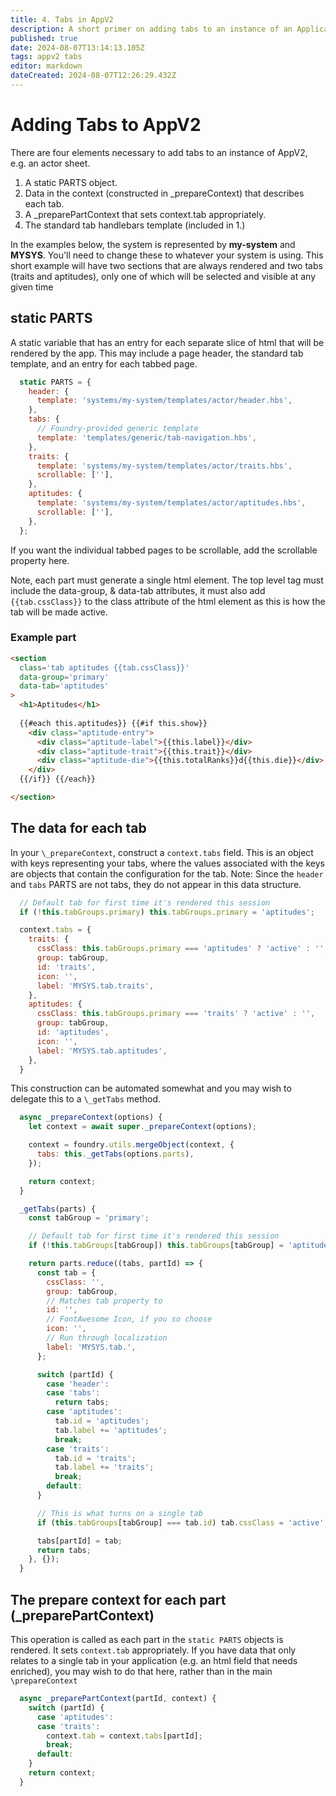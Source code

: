 ```yaml
---
title: 4. Tabs in AppV2
description: A short primer on adding tabs to an instance of an ApplicationV2
published: true
date: 2024-08-07T13:14:13.105Z
tags: appv2 tabs
editor: markdown
dateCreated: 2024-08-07T12:26:29.432Z
---
```


# Adding Tabs to AppV2
There are four elements necessary to add tabs to an instance of AppV2, e.g. an actor sheet.
1. A static PARTS object.
2. Data in the context 	(constructed in \_prepareContext) that describes each tab.
3. A \_preparePartContext that sets context.tab appropriately.
4. The standard tab handlebars template (included in 1.)

In the examples below, the system is represented by **my-system** and **MYSYS**. You'll need to change these to whatever your system is using. This short example will have two sections that are always rendered and two tabs (traits and aptitudes), only one of which will be selected and visible at any given time

## static PARTS
A static variable that has an entry for each separate slice of html that will be rendered by the app. This may include a page header, the standard tab template, and an entry for each tabbed page.

```js
  static PARTS = {
    header: {
      template: 'systems/my-system/templates/actor/header.hbs',
    },
    tabs: {
      // Foundry-provided generic template
      template: 'templates/generic/tab-navigation.hbs',
    },
    traits: {
      template: 'systems/my-system/templates/actor/traits.hbs',
      scrollable: [''],
    },
    aptitudes: {
      template: 'systems/my-system/templates/actor/aptitudes.hbs',
      scrollable: [''],
    },
  };
```

If you want the individual tabbed pages to be scrollable, add the scrollable property here.

Note, each part must generate a single html element. The top level tag must include the data-group, & data-tab attributes, it must also add `{{tab.cssClass}}` to the class attribute of the html element as this is how the tab will be made active.
### Example part

```html
<section
  class='tab aptitudes {{tab.cssClass}}'
  data-group='primary'
  data-tab='aptitudes'
>
  <h1>Aptitudes</h1>
  
  {{#each this.aptitudes}} {{#if this.show}}
    <div class="aptitude-entry">
      <div class="aptitude-label">{{this.label}}</div>
      <div class="aptitude-trait">{{this.trait}}</div>
      <div class="aptitude-die">{{this.totalRanks}}d{{this.die}}</div>
    </div>
  {{/if}} {{/each}}

</section>
````

## The data for each tab

In your `\_prepareContext`, construct a `context.tabs` field.  This is an object with keys representing your tabs, where the values associated with the keys are objects that contain the configuration for the tab. Note: Since the `header` and `tabs` PARTS are not tabs, they do not appear in this data structure.

```js
  // Default tab for first time it's rendered this session
  if (!this.tabGroups.primary) this.tabGroups.primary = 'aptitudes';

  context.tabs = {
    traits: {
      cssClass: this.tabGroups.primary === 'aptitudes' ? 'active' : '',
      group: tabGroup,
      id: 'traits',
      icon: '',
      label: 'MYSYS.tab.traits',
    },
    aptitudes: {
      cssClass: this.tabGroups.primary === 'traits' ? 'active' : '',
      group: tabGroup,
      id: 'aptitudes',
      icon: '',
      label: 'MYSYS.tab.aptitudes',
    },
  }
```

This construction can be automated somewhat and you may wish to delegate this to a `\_getTabs` method.

```js
  async _prepareContext(options) {
    let context = await super._prepareContext(options);

    context = foundry.utils.mergeObject(context, {
      tabs: this._getTabs(options.parts),
    });

    return context;
  }
```

```js
  _getTabs(parts) {
    const tabGroup = 'primary';

    // Default tab for first time it's rendered this session
    if (!this.tabGroups[tabGroup]) this.tabGroups[tabGroup] = 'aptitudes';

    return parts.reduce((tabs, partId) => {
      const tab = {
        cssClass: '',
        group: tabGroup,
        // Matches tab property to
        id: '',
        // FontAwesome Icon, if you so choose
        icon: '',
        // Run through localization
        label: 'MYSYS.tab.',
      };

      switch (partId) {
        case 'header':
        case 'tabs':
          return tabs;
        case 'aptitudes':
          tab.id = 'aptitudes';
          tab.label += 'aptitudes';
          break;
        case 'traits':
          tab.id = 'traits';
          tab.label += 'traits';
          break;
        default:
      }

      // This is what turns on a single tab
      if (this.tabGroups[tabGroup] === tab.id) tab.cssClass = 'active';

      tabs[partId] = tab;
      return tabs;
    }, {});
  }
```

## The prepare context for each part (\_preparePartContext)
This operation is called as each part in the `static PARTS` objects is rendered. It sets `context.tab` appropriately. If you have data that only relates to a single tab in your application (e.g. an html field that needs enriched), you may wish to do that here, rather than in the main `\prepareContext` 

```js
  async _preparePartContext(partId, context) {
    switch (partId) {
      case 'aptitudes':
      case 'traits':
        context.tab = context.tabs[partId];
        break;
      default:
    }
    return context;
  }
```
